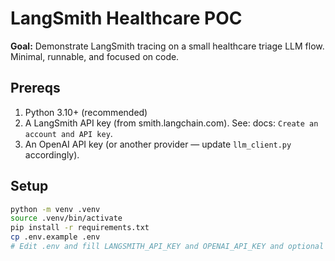 # LangSmith Healthcare POC


**Goal:** Demonstrate LangSmith tracing on a small healthcare triage LLM flow. Minimal, runnable, and focused on code.


## Prereqs
1. Python 3.10+ (recommended)
2. A LangSmith API key (from smith.langchain.com). See: docs: `Create an account and API key`.
3. An OpenAI API key (or another provider — update `llm_client.py` accordingly).


## Setup
```bash
python -m venv .venv
source .venv/bin/activate
pip install -r requirements.txt
cp .env.example .env
# Edit .env and fill LANGSMITH_API_KEY and OPENAI_API_KEY and optional PROJECT_NAME